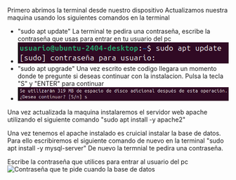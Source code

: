 Primero abrimos la terminal desde nuestro dispositivo
  Actualizamos nuestra maquina usando los siguientes comandos en la terminal
<ul>  
<li>"sudo apt update" La terminal te pedira una contraseña, escribe la contraseña que usas para entrar en tu usuario del pc</li>
<li><img src="Imatge enganxada.png" alt="Contraseña primer comando"></li>
<li>"sudo apt upgrade" Una vez escrito este codigo llegara un momento donde te pregunte si deseas continuar con la instalacion. Pulsa la tecla "S" y "ENTER" para continuar</li>
<li><img src="Imatge enganxada (2).png" alt="Contraseña primer comando"></li>
</ul>

Una vez actualizada la maquina instalaremos el servidor web apache utilizando el siguiente comando 
"sudo apt install -y apache2"

Una vez tenemos el apache instalado es cruicial instalar la base de datos. Para ello escribiremos el siguiente comando de nuevo en la terminal
"sudo apt install -y mysql-server" De nuevo la termnial te pedira una contraseña. 

Escribe la contraseña que utilices para entrar al usuario del pc
<img src="Contraseña Base de datos.png" alt="Contraseña que te pide cuando la base de datos">

